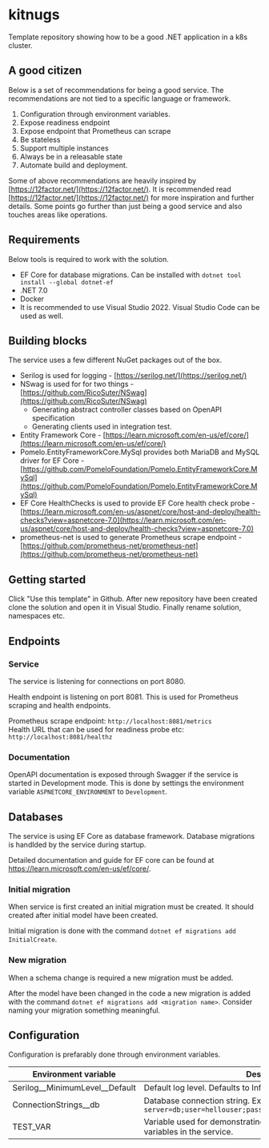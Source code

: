 # kitnugs

Template repository showing how to be a good .NET application in a k8s cluster.

## A good citizen

Below is a set of recommendations for being a good service. The recommendations are not tied to a specific language or framework.

1. Configuration through environment variables.
2. Expose readiness endpoint
3. Expose endpoint that Prometheus can scrape
4. Be stateless
5. Support multiple instances
6. Always be in a releasable state
7. Automate build and deployment.

Some of above recommendations are heavily inspired by [https://12factor.net/](https://12factor.net/). It is recommended 
read [https://12factor.net/](https://12factor.net/) for more inspiration and further details. Some points go 
further than just being a good service and also touches areas like operations.

## Requirements

Below tools is required to work with the solution. 

- EF Core for database migrations. Can be installed with `dotnet tool install --global dotnet-ef`
- .NET 7.0
- Docker
- It is recommended to use Visual Studio 2022. Visual Studio Code can be used as well. 

## Building blocks

The service uses a few different NuGet packages out of the box. 
- Serilog is used for logging - [https://serilog.net/](https://serilog.net/)
- NSwag is used for for two things - [https://github.com/RicoSuter/NSwag](https://github.com/RicoSuter/NSwag)
    - Generating abstract controller classes based on OpenAPI specification
    - Generating clients used in integration test. 
- Entity Framework Core - [https://learn.microsoft.com/en-us/ef/core/](https://learn.microsoft.com/en-us/ef/core/)
- Pomelo.EntityFrameworkCore.MySql provides both MariaDB and MySQL driver for EF Core - [https://github.com/PomeloFoundation/Pomelo.EntityFrameworkCore.MySql](https://github.com/PomeloFoundation/Pomelo.EntityFrameworkCore.MySql)
- EF Core HealthChecks is used to provide EF Core health check probe - [https://learn.microsoft.com/en-us/aspnet/core/host-and-deploy/health-checks?view=aspnetcore-7.0](https://learn.microsoft.com/en-us/aspnet/core/host-and-deploy/health-checks?view=aspnetcore-7.0)
- prometheus-net is used to generate Prometheus scrape endpoint - [https://github.com/prometheus-net/prometheus-net](https://github.com/prometheus-net/prometheus-net)

## Getting started

Click "Use this template" in Github. After new repository have been created clone the solution and open it in Visual Studio. Finally rename solution, namespaces etc. 

## Endpoints

### Service

The service is listening for connections on port 8080.

Health endpoint is listening on port 8081. This is used for Prometheus scraping and health endpoints. 

Prometheus scrape endpoint: `http://localhost:8081/metrics`  
Health URL that can be used for readiness probe etc: `http://localhost:8081/healthz`

### Documentation

OpenAPI documentation is exposed through Swagger if the service is started in Development mode. This is done by settings the 
environment variable `ASPNETCORE_ENVIRONMENT` to `Development`. 

## Databases

The service is using EF Core as database framework. Database migrations is handlded by the service during startup. 

Detailed documentation and guide for EF core can be found at https://learn.microsoft.com/en-us/ef/core/. 

### Initial migration

When service is first created an initial migration must be created. It should created after initial model have been created. 

Initial migration is done with the command `dotnet ef migrations add InitialCreate`.

### New migration

When a schema change is required a new migration must be added. 

After the model have been changed in the code a new migration is added with the command `dotnet ef migrations add <migration name>`. Consider naming your migration something meaningful. 

## Configuration

Configuration is prefarably done through environment variables.

| Environment variable              | Description                                                                                          | Required |
|-----------------------------------|------------------------------------------------------------------------------------------------------|----------|
| Serilog__MinimumLevel__Default    | Default log level. Defaults to Information.                                                          | No      |
| ConnectionStrings__db             | Database connection string. Example: `server=db;user=hellouser;password=secret1234;database=hellodb` | Yes      |
| TEST_VAR                          | Variable used for demonstrating on how to use environment variables in the service.                  | Yes      |
